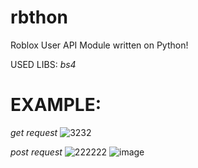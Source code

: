 # rbthon
Roblox User API Module written on Python!

USED LIBS:
*bs4*

# EXAMPLE:
*get request*
![3232](https://github.com/FilinSep/rbthon/assets/117042393/43b01f35-2b58-4fa9-9525-84ec67649894)

*post request*
![222222](https://github.com/FilinSep/rbthon/assets/117042393/c6269b5d-73d4-441f-8d13-80f1008116f1)
![image](https://github.com/FilinSep/rbthon/assets/117042393/93bd9425-c76d-492c-958d-7667aa6fa492)
